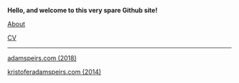 **Hello, and welcome to this very spare Github site!** 

[About](https://adamspeirs.github.io/about.html) 

[CV](https://adamspeirs.github.io/cv.html) 

---

[adamspeirs.com (2018)](https://web.archive.org/web/20180710232040/https://adamspeirs.com/ "retired to web.archive.org")

[kristoferadamspeirs.com (2014)](https://web.archive.org/web/20140517214113/http://kristoferadamspeirs.com/ "retired to web.archive.org")
